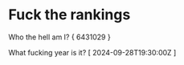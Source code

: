 # Fuck the rankings

Who the hell am I?
{ 6431029 }

What fucking year is it?
[ 2024-09-28T19:30:00Z ]
